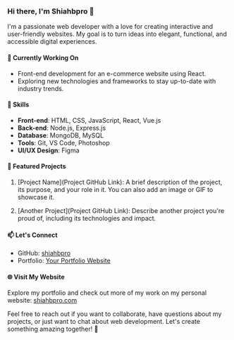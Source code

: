 ### Hi there, I'm Shiahbpro 👋

I'm a passionate web developer with a love for creating interactive and user-friendly websites. My goal is to turn ideas into elegant, functional, and accessible digital experiences.

#### 💼 Currently Working On
- Front-end development for an e-commerce website using React.
- Exploring new technologies and frameworks to stay up-to-date with industry trends.

#### 🚀 Skills
- **Front-end**: HTML, CSS, JavaScript, React, Vue.js
- **Back-end**: Node.js, Express.js
- **Database**: MongoDB, MySQL
- **Tools**: Git, VS Code, Photoshop
- **UI/UX Design**: Figma

#### 🌟 Featured Projects

1. [Project Name](Project GitHub Link): A brief description of the project, its purpose, and your role in it. You can also add an image or GIF to showcase it.

2. [Another Project](Project GitHub Link): Describe another project you're proud of, including its technologies and impact.

#### 📫 Let's Connect
- GitHub: [shiahbpro](https://github.com/shiahbpro)
- Portfolio: [Your Portfolio Website](https://shihabpro.github.io/)

#### 🌐 Visit My Website
Explore my portfolio and check out more of my work on my personal website: [shiahbpro.com](https://www.shiahbpro.com)

Feel free to reach out if you want to collaborate, have questions about my projects, or just want to chat about web development. Let's create something amazing together! 🚀
